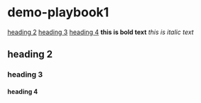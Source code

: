 # demo-playbook1
[heading 2](#heading-2)
[heading 3](#heading-3)
[heading 4](#heading-4)
**this is bold text**
*this is italic text*
## heading 2
### heading 3
#### heading 4
